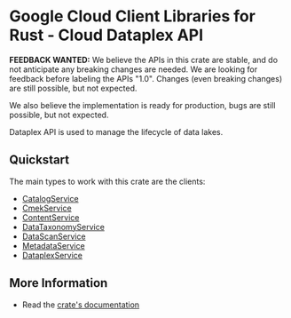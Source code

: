 # Google Cloud Client Libraries for Rust - Cloud Dataplex API

<!-- Code generated by sidekick. DO NOT EDIT. -->

**FEEDBACK WANTED:** We believe the APIs in this crate are stable, and
do not anticipate any breaking changes are needed. We are looking for
feedback before labeling the APIs "1.0". Changes (even breaking changes)
are still possible, but not expected.

We also believe the implementation is ready for production, bugs are
still possible, but not expected.

Dataplex API is used to manage the lifecycle of data lakes.

## Quickstart

The main types to work with this crate are the clients:

- [CatalogService]
- [CmekService]
- [ContentService]
- [DataTaxonomyService]
- [DataScanService]
- [MetadataService]
- [DataplexService]

## More Information

- Read the [crate's documentation](https://docs.rs/google-cloud-dataplex-v1/latest/google-cloud-dataplex-v1)

[CatalogService]: https://docs.rs/google-cloud-dataplex-v1/latest/google_cloud_dataplex_v1/client/struct.CatalogService.html
[CmekService]: https://docs.rs/google-cloud-dataplex-v1/latest/google_cloud_dataplex_v1/client/struct.CmekService.html
[ContentService]: https://docs.rs/google-cloud-dataplex-v1/latest/google_cloud_dataplex_v1/client/struct.ContentService.html
[DataTaxonomyService]: https://docs.rs/google-cloud-dataplex-v1/latest/google_cloud_dataplex_v1/client/struct.DataTaxonomyService.html
[DataScanService]: https://docs.rs/google-cloud-dataplex-v1/latest/google_cloud_dataplex_v1/client/struct.DataScanService.html
[MetadataService]: https://docs.rs/google-cloud-dataplex-v1/latest/google_cloud_dataplex_v1/client/struct.MetadataService.html
[DataplexService]: https://docs.rs/google-cloud-dataplex-v1/latest/google_cloud_dataplex_v1/client/struct.DataplexService.html
